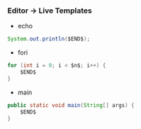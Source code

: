 ### Editor -> Live Templates
- echo
```java
System.out.println($END$);
```

- fori
```java
for (int i = 0; i < $n$; i++) {
    $END$
}
```

- main
```java
public static void main(String[] args) {
    $END$
}
```
